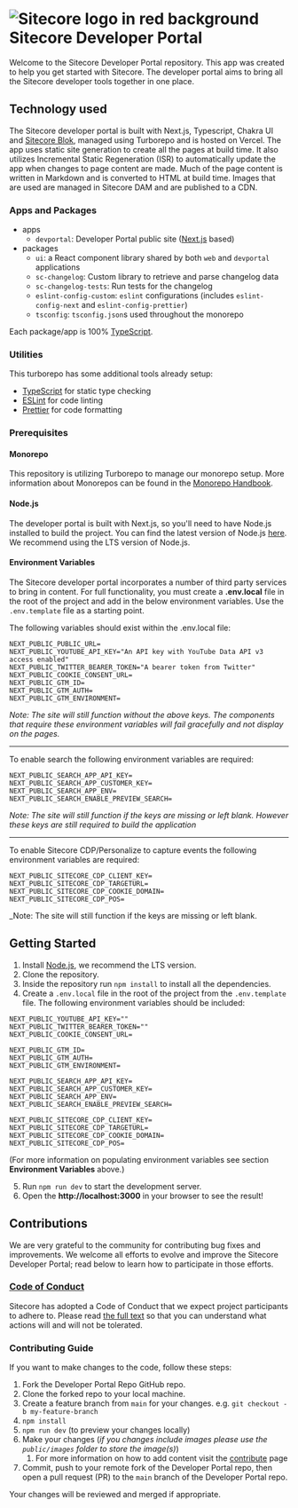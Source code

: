 # ![Sitecore logo in red background](https://github.com/Sitecore/developer-portal/raw/main/apps/devportal/public/favicon-32x32.png) Sitecore Developer Portal

Welcome to the Sitecore Developer Portal repository. This app was created to help you get started with Sitecore. The developer portal aims to bring all the Sitecore developer tools together in one place.

## Technology used

The Sitecore developer portal is built with Next.js, Typescript, Chakra UI and [Sitecore Blok](https://blok.sitecore.com), managed using Turborepo and is hosted on Vercel. The app uses static site generation to create all the pages at build time. It also utilizes Incremental Static Regeneration (ISR) to automatically update the app when changes to page content are made. Much of the page content is written in Markdown and is converted to HTML at build time. Images that are used are managed in Sitecore DAM and are published to a CDN.

### Apps and Packages

- apps
  - `devportal`: Developer Portal public site ([Next.js](https://nextjs.org/) based)
- packages
  - `ui`: a React component library shared by both `web` and `devportal` applications
  - `sc-changelog`: Custom library to retrieve and parse changelog data
  - `sc-changelog-tests`: Run tests for the changelog
  - `eslint-config-custom`: `eslint` configurations (includes `eslint-config-next` and `eslint-config-prettier`)
  - `tsconfig`: `tsconfig.json`s used throughout the monorepo

Each package/app is 100% [TypeScript](https://www.typescriptlang.org/).

### Utilities

This turborepo has some additional tools already setup:

- [TypeScript](https://www.typescriptlang.org/) for static type checking
- [ESLint](https://eslint.org/) for code linting
- [Prettier](https://prettier.io) for code formatting

### Prerequisites

#### Monorepo

This repository is utilizing Turborepo to manage our monorepo setup. More information about Monorepos can be found in the [Monorepo Handbook](https://turbo.build/repo/docs/handbook).

#### Node.js

The developer portal is built with Next.js, so you'll need to have Node.js installed to build the project. You can find the latest version of Node.js [here](https://nodejs.org/en/). We recommend using the LTS version of Node.js.

#### Environment Variables

The Sitecore developer portal incorporates a number of third party services to bring in content. For full functionality, you must create a **.env.local** file in the root of the project and add in the below environment variables. Use the `.env.template` file as a starting point.

The following variables should exist within the .env.local file:

```
NEXT_PUBLIC_PUBLIC_URL=
NEXT_PUBLIC_YOUTUBE_API_KEY="An API key with YouTube Data API v3 access enabled"
NEXT_PUBLIC_TWITTER_BEARER_TOKEN="A bearer token from Twitter"
NEXT_PUBLIC_COOKIE_CONSENT_URL=
NEXT_PUBLIC_GTM_ID=
NEXT_PUBLIC_GTM_AUTH=
NEXT_PUBLIC_GTM_ENVIRONMENT=
```

_Note: The site will still function without the above keys. The components that require these environment variables will fail gracefully and not display on the pages._

---

To enable search the following environment variables are required:

```
NEXT_PUBLIC_SEARCH_APP_API_KEY=
NEXT_PUBLIC_SEARCH_APP_CUSTOMER_KEY=
NEXT_PUBLIC_SEARCH_APP_ENV=
NEXT_PUBLIC_SEARCH_ENABLE_PREVIEW_SEARCH=
```

_Note: The site will still function if the keys are missing or left blank. However these keys are still required to build the application_

---

To enable Sitecore CDP/Personalize to capture events the following environment variables are required:

```
NEXT_PUBLIC_SITECORE_CDP_CLIENT_KEY=
NEXT_PUBLIC_SITECORE_CDP_TARGETURL=
NEXT_PUBLIC_SITECORE_CDP_COOKIE_DOMAIN=
NEXT_PUBLIC_SITECORE_CDP_POS=
```

\_Note: The site will still function if the keys are missing or left blank.

## Getting Started

1. Install [Node.js](htts://nodejs.org/en/), we recommend the LTS version.
2. Clone the repository.
3. Inside the repository run `npm install` to install all the dependencies.
4. Create a `.env.local` file in the root of the project from the `.env.template` file. The following environment variables should be included:

```
NEXT_PUBLIC_YOUTUBE_API_KEY=""
NEXT_PUBLIC_TWITTER_BEARER_TOKEN=""
NEXT_PUBLIC_COOKIE_CONSENT_URL=

NEXT_PUBLIC_GTM_ID=
NEXT_PUBLIC_GTM_AUTH=
NEXT_PUBLIC_GTM_ENVIRONMENT=

NEXT_PUBLIC_SEARCH_APP_API_KEY=
NEXT_PUBLIC_SEARCH_APP_CUSTOMER_KEY=
NEXT_PUBLIC_SEARCH_APP_ENV=
NEXT_PUBLIC_SEARCH_ENABLE_PREVIEW_SEARCH=

NEXT_PUBLIC_SITECORE_CDP_CLIENT_KEY=
NEXT_PUBLIC_SITECORE_CDP_TARGETURL=
NEXT_PUBLIC_SITECORE_CDP_COOKIE_DOMAIN=
NEXT_PUBLIC_SITECORE_CDP_POS=
```

(For more information on populating environment variables see section **Environment Variables** above.)

5.  Run `npm run dev` to start the development server.
6.  Open the **http://localhost:3000** in your browser to see the result!

## Contributions

We are very grateful to the community for contributing bug fixes and improvements. We welcome all efforts to evolve and improve the Sitecore Developer Portal; read below to learn how to participate in those efforts.

### [Code of Conduct](https://github.com/Sitecore/developer-portal/CODE_OF_CONDUCT.md)

Sitecore has adopted a Code of Conduct that we expect project participants to adhere to. Please read [the full text](https://github.com/Sitecore/developer-portal/CODE_OF_CONDUCT.md) so that you can understand what actions will and will not be tolerated.

### Contributing Guide

If you want to make changes to the code, follow these steps:

1. Fork the Developer Portal Repo GitHub repo.
2. Clone the forked repo to your local machine.
3. Create a feature branch from `main` for your changes. e.g. `git checkout -b my-feature-branch`
4. `npm install`
5. `npm run dev` (to preview your changes locally)
6. Make your changes (_if you changes include images please use the `public/images` folder to store the image(s)_)
   1. For more information on how to add content visit the [contribute](https://developers.sitecore.com/contribute) page
7. Commit, push to your remote fork of the Developer Portal repo, then open a pull request (PR) to the `main` branch of the Developer Portal repo.

Your changes will be reviewed and merged if appropriate.
